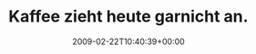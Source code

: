 ---
retweeted: false
source: <a href="http://twitter.com" rel="nofollow">Twitter Web Client</a>
entities:
  hashtags: []
  symbols: []
  user_mentions: []
  urls: []
display_text_range:
- '0'
- '135'
favorite_count: '0'
id_str: '1236870781'
truncated: false
retweet_count: '0'
id: '1236870781'
created_at: Sun Feb 22 10:40:39 +0000 2009
favorited: false
full_text: 'Kaffee zieht heute garnicht an. Schon die zweite Tasse. Frag mich grad,
  welche Kaffeesorte wohl Ben Weinman trinkt: http://bit.ly/wsbe5'
lang: de
tags:
- pesos:twitter
date: '2009-02-22T10:40:39+00:00'
src: https://twitter.com/bascht/status/1236870781
original_url: https://twitter.com/bascht/status/1236870781
type: twitter_tweet
text: 'Kaffee zieht heute garnicht an. Schon die zweite Tasse. Frag mich grad, welche
  Kaffeesorte wohl Ben Weinman trinkt: http://bit.ly/wsbe5'
title: Kaffee zieht heute garnicht an.

---